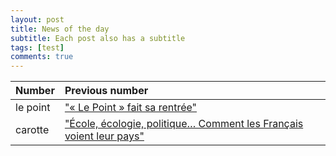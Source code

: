 ```yaml
---
layout: post
title: News of the day
subtitle: Each post also has a subtitle
tags: [test]
comments: true
---
```

| Number | Previous number |
| :------ | :--- |
| le point | ["« Le Point » fait sa rentrée"]("https://www.lepoint.fr/medias/le-point-fait-sa-rentree-01-09-2021-2440954_260.php#xtor=RSS-221") |
|carotte | ["École, écologie, politique… Comment les Français voient leur pays"]("https://www.lepoint.fr/societe/ecole-ecologie-politique-comment-les-francais-voient-leur-pays-01-09-2021-2441079_23.php#xtor=RSS-221") |
